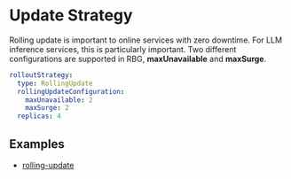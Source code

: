 # Update Strategy

Rolling update is important to online services with zero downtime. For LLM inference services, this is particularly
important. Two different configurations are supported in RBG, **maxUnavailable** and **maxSurge**.

```yaml
rolloutStrategy:
  type: RollingUpdate
  rollingUpdateConfiguration:
    maxUnavailable: 2
    maxSurge: 2
  replicas: 4
```

## Examples
- [rolling-update](../../examples/basics/rolling-update.yaml)